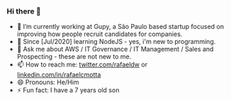 ### Hi there 👋


- 🔭 I’m currently working at Gupy, a São Paulo based startup focused on improving how people recruit candidates for companies.
- 🌱 Since [Jul/2020] learning NodeJS - yes, i'm new to programming.
- 💬 Ask me about AWS / IT Governance / IT Management / Sales and Prospecting - these are not new to me.
- 📫 How to reach me: [twitter.com/rafaeldw](https://twitter.com/rafaeldw) or [linkedin.com/in/rafaelcmotta](https://www.linkedin.com/in/rafaelcmotta)
- 😄 Pronouns: He/Him
- ⚡ Fun fact: I have a 7 years old son 

